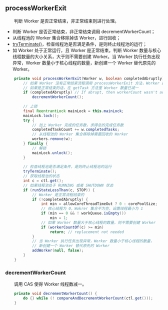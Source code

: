 
## processWorkerExit
　　判断 Worker 是否正常结束，非正常结束则进行处理。

- 判断 Worker 是否正常结束，非正常结束调用 decrementWorkerCount；
- 从线程池的 Worker 集合移除掉该 Worker，进行回收；
- [tryTerminate()](https://github.com/martin-1992/thread_pool_executor_analysis/blob/master/tryTerminate.md)，检查线程池是否满足条件，是则终止线程池的运行；
- 如 Worker 处于正常运行，且 Worker 是正常结束。判断 Worker 数量与核心线程数量的大小关系，大于则不需要创建 Worker。当 Worker 执行任务出现异常，Worker 数量小于核心线程的数量，新创建一个 Worker 替代原先的 Worker。


```java
    private void processWorkerExit(Worker w, boolean completedAbruptly) {
        // 如果 Worker 没有正常结束流程调用 processWorkerExit 方法，Worker 数量减一。
        // 如果是正常结束的话，在 getTask 方法里 Worker 数量已减一
        if (completedAbruptly) // If abrupt, then workerCount wasn't adjusted
            decrementWorkerCount();
        
        // 上锁
        final ReentrantLock mainLock = this.mainLock;
        mainLock.lock();
        try {
            // 加上 Worker 完成的任务数，求得总的完成任务数
            completedTaskCount += w.completedTasks;
            // 从线程池的 Worker 集合移除掉需要回收的 Worker
            workers.remove(w);
        } finally {
            // 解锁
            mainLock.unlock();
        }
        
        // 检查线程池是否满足条件，是则终止线程池的运行
        tryTerminate();
        // 获取线程池的状态
        int c = ctl.get();
        // 如果线程池处于 RUNNING 或者 SHUTDOWN 状态
        if (runStateLessThan(c, STOP)) {
            // Worker 是正常流程结束的
            if (!completedAbruptly) {
                int min = allowCoreThreadTimeOut ? 0 : corePoolSize;
                // 核心线程为 0，Wokrer 集合不为空，设置线程最小为 1
                if (min == 0 && ! workQueue.isEmpty())
                    min = 1;
                // 如果 Worker 数量大于核心线程的数量，则不需要创建 Worker
                if (workerCountOf(c) >= min)
                    return; // replacement not needed
            }
            // 当 Worker 执行任务出现异常，Worker 数量小于核心线程的数量，
            // 新创建一个 Worker 替代原先的 Worker
            addWorker(null, false);
        }
    }
```

### decrementWorkerCount
　　调用 CAS 使得 Worker 线程数减一。

```java
    private void decrementWorkerCount() {
        do {} while (! compareAndDecrementWorkerCount(ctl.get()));
    }
```
